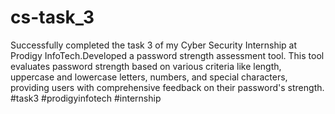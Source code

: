# cs-task_3
Successfully completed the task 3 of my Cyber Security Internship at Prodigy InfoTech.Developed a password strength assessment tool. This tool evaluates password strength based on various criteria like length, uppercase and lowercase letters, numbers, and special characters, providing users with comprehensive feedback on their password's strength. #task3 #prodigyinfotech #internship
